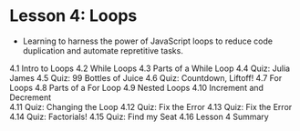 # Lesson 4: Loops
* Learning to harness the power of JavaScript loops to reduce code duplication and automate repretitive tasks. 

4.1 Intro to Loops 
4.2 While Loops 
4.3 Parts of a While Loop
4.4 Quiz: Julia James 
4.5 Quiz: 99 Bottles of Juice 
4.6 Quiz: Countdown, Liftoff! 
4.7 For Loops 
4.8 Parts of a For Loop 
4.9 Nested Loops 
4.10 Increment and Decrement  
4.11 Quiz: Changing the Loop 
4.12 Quiz: Fix the Error 
4.13 Quiz: Fix the Error 
4.14 Quiz: Factorials! 
4.15 Quiz: Find my Seat 
4.16 Lesson 4 Summary 
